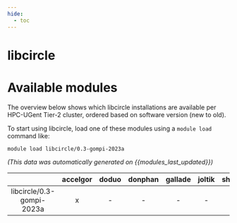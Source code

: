 ```yaml
---
hide:
  - toc
---
```


libcircle
=========

# Available modules


The overview below shows which libcircle installations are available per HPC-UGent Tier-2 cluster, ordered based on software version (new to old).

To start using libcircle, load one of these modules using a `module load` command like:

```shell
module load libcircle/0.3-gompi-2023a
```

*(This data was automatically generated on {{modules_last_updated}})*  

| |accelgor|doduo|donphan|gallade|joltik|shinx|
| :---: | :---: | :---: | :---: | :---: | :---: | :---: |
|libcircle/0.3-gompi-2023a|x|-|-|-|-|-|
